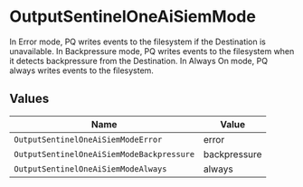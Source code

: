 # OutputSentinelOneAiSiemMode

In Error mode, PQ writes events to the filesystem if the Destination is unavailable. In Backpressure mode, PQ writes events to the filesystem when it detects backpressure from the Destination. In Always On mode, PQ always writes events to the filesystem.


## Values

| Name                                      | Value                                     |
| ----------------------------------------- | ----------------------------------------- |
| `OutputSentinelOneAiSiemModeError`        | error                                     |
| `OutputSentinelOneAiSiemModeBackpressure` | backpressure                              |
| `OutputSentinelOneAiSiemModeAlways`       | always                                    |